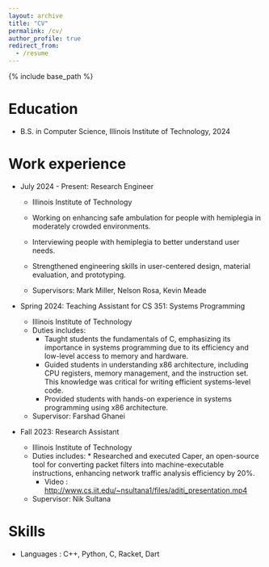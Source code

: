 ```yaml
---
layout: archive
title: "CV"
permalink: /cv/
author_profile: true
redirect_from:
  - /resume
---
```


{% include base_path %}

Education
======
* B.S. in Computer Science, Illinois Institute of Technology, 2024

Work experience
======
* July 2024 - Present: Research Engineer
  * Illinois Institute of Technology
  * Working on enhancing safe ambulation for people with hemiplegia in moderately crowded environments.

  * Interviewing people with hemiplegia to better understand user needs.
  
  * Strengthened engineering skills in user-centered design, material evaluation, and prototyping.
  
  * Supervisors: Mark Miller, Nelson Rosa, Kevin Meade 

* Spring 2024: Teaching Assistant for CS 351: Systems Programming
  * Illinois Institute of Technology
  * Duties includes:
      *	Taught students the fundamentals of C, emphasizing its importance in systems programming due to its efficiency and low-level access to memory and hardware.
      *  Guided students in understanding x86 architecture, including CPU registers, memory management, and the instruction set. This knowledge was critical for writing efficient systems-level code.
      *	Provided students with hands-on experience in systems programming using x86 architecture. 
  * Supervisor: Farshad Ghanei 

* Fall 2023: Research Assistant 
  * Illinois Institute of Technology
  * Duties includes:
    	*	Researched and executed Caper, an open-source tool for converting packet filters into machine-executable instructions, enhancing network traffic analysis efficiency by 20%. 
      *	Video : http://www.cs.iit.edu/~nsultana1/files/aditi_presentation.mp4
  * Supervisor: Nik Sultana
  
Skills
======
* Languages : C++, Python, C, Racket, Dart 

